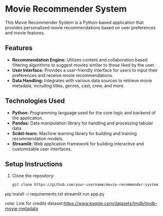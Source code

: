 # Movie Recommender System

This Movie Recommender System is a Python-based application that provides personalized movie recommendations based on user preferences and movie features.

## Features

- **Recommendation Engine:** Utilizes content and collaboration based filtering algorithms to suggest movies similar to those liked by the user.
- **User Interface:** Provides a user-friendly interface for users to input their preferences and receive movie recommendations.
- **Data Handling:** Integrates with various data sources to retrieve movie metadata, including titles, genres, cast, crew, and more.

## Technologies Used

- **Python:** Programming language used for the core logic and backend of the application.
- **Pandas:** Data manipulation library for handling and processing tabular data.
- **Scikit-learn:** Machine learning library for building and training recommendation models.
- **Streamlit:** Web application framework for building interactive and customizable user interfaces.

## Setup Instructions

1. Clone the repository:

   ```sh
   git clone https://github.com/your-username/movie-recommender-system.git

pip install -r requirements.txt
streamlit run app.py


note: Link for credits dataset:https://www.kaggle.com/datasets/tmdb/tmdb-movie-metadata

